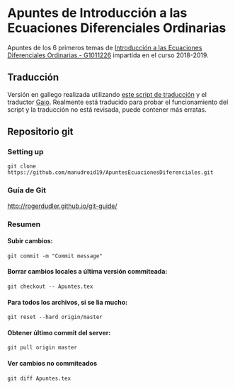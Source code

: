 # Apuntes de Introducción a las Ecuaciones Diferenciales Ordinarias
Apuntes de los 6 primeros temas de [Introducción a las Ecuaciones Diferenciales Ordinarias - G1011226](http://www.usc.gal/gl/centros/matematicas/materia.html?materia=124691) impartida en el curso 2018-2019.
## Traducción
Versión en gallego realizada utilizando [este script de traducción](https://github.com/manudroid19/LatexTranslator) y el traductor [Gaio](http://gaio.xunta.gal/Tradutor/traducir/doc?lang=gl). Realmente está traducido para probar el funcionamiento del script y la traducción no está revisada, puede contener más erratas.
## Repositorio git
### Setting up
`git clone https://github.com/manudroid19/ApuntesEcuacionesDiferenciales.git`
### Guía de Git
http://rogerdudler.github.io/git-guide/
### Resumen
#### Subir cambios: 
`git commit -m "Commit message"`
#### Borrar cambios locales a última versión commiteada:
`git checkout -- Apuntes.tex`
#### Para todos los archivos, si se lia mucho:
`git reset --hard origin/master`
#### Obtener último commit del server:
`git pull origin master`
#### Ver cambios no commiteados
`git diff Apuntes.tex`
